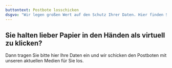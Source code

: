 ```yaml
---
buttontext: Postbote losschicken
dsgvo: "Wir legen großen Wert auf den Schutz Ihrer Daten. Hier finden Sie unsere [Datenschutzerklärung](/datenschutz/)."
---
```


## Sie halten lieber Papier in den Händen als virtuell zu klicken?

Dann tragen Sie bitte hier Ihre Daten ein und wir schicken den Postboten mit unseren aktuellen Medien für Sie los.
